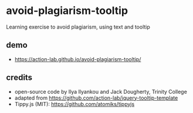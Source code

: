 # avoid-plagiarism-tooltip
Learning exercise to avoid plagiarism, using text and tooltip

## demo
* https://action-lab.github.io/avoid-plagiarism-tooltip/

## credits
* open-source code by Ilya Ilyankou and Jack Dougherty, Trinity College
* adapted from https://github.com/action-lab/jquery-tooltip-template
* Tippy.js (MIT): https://github.com/atomiks/tippyjs
